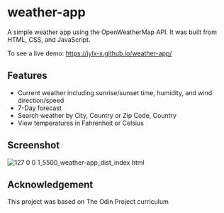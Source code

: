 # weather-app

A simple weather app using the OpenWeatherMap API. It was built from HTML, CSS, and JavaScript.


To see a live demo: https://jylx-x.github.io/weather-app/

<h2>Features</h2>
  <ul>
    <li>Current weather including sunrise/sunset time, humidity, and wind direction/speed</li>
    <li>7-Day forecast</li>
    <li>Search weather by City, Country or Zip Code, Country</li>
    <li>View temperatures in Fahrenheit or Celsius</li>
  </ul>
  
 <h2>Screenshot</h2>
  
![127 0 0 1_5500_weather-app_dist_index html](https://user-images.githubusercontent.com/93222500/152870888-bc1e6268-d8e4-4e6b-93cb-67475132bade.png)

<h2>Acknowledgement</h2>

This project was based on The Odin Project curriculum
